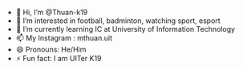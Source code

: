 - 👋 Hi, I’m @Thuan-k19
- 👀 I’m interested in football, badminton, watching sport, esport
- 🌱 I’m currently learning IC at University of Information Technology
- 📫 My Instagram : mthuan.uit
- 😄 Pronouns: He/Him
- ⚡ Fun fact: I am UITer K19
